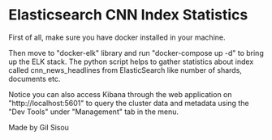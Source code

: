 # Elasticsearch CNN Index Statistics

First of all, make sure you have docker installed in your machine.

Then move to "docker-elk" library and run "docker-compose up -d" to bring up the ELK stack. The python script helps to gather statistics about index called cnn_news_headlines from ElasticSearch like number of shards, documents etc.

Notice you can also access Kibana through the web application on "http://localhost:5601" to query the cluster data  and metadata using the "Dev Tools" under "Management" tab in the menu.

Made by Gil Sisou